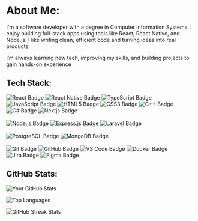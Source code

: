 <h1 align="left">About Me:</h1>

<p align="left">
I'm a software developer with a degree in Computer Information Systems. I enjoy building full-stack apps using tools like React, React Native, and Node.js. I like writing clean, efficient code and turning ideas into real products.
  
I’m always learning new tech, improving my skills, and building projects to gain hands-on experience
</p>

<h2 align="left">Tech Stack:</h2>

<p align="left">

  <!-- Frontend -->
  <img src="https://img.shields.io/badge/React-61DAFB?style=for-the-badge&logo=react&logoColor=black" alt="React Badge"/>
  <img src="https://img.shields.io/badge/React_Native-61DAFB?style=for-the-badge&logo=react&logoColor=white" alt="React Native Badge"/>
  <img src="https://img.shields.io/badge/TypeScript-007ACC?style=for-the-badge&logo=typescript&logoColor=white" alt="TypeScript Badge"/>
  <img src="https://img.shields.io/badge/JavaScript-F7DF1E?style=for-the-badge&logo=javascript&logoColor=black" alt="JavaScript Badge"/>
  <img src="https://img.shields.io/badge/HTML5-E34F26?style=for-the-badge&logo=html5&logoColor=white" alt="HTML5 Badge"/>
  <img src="https://img.shields.io/badge/CSS3-1572B6?style=for-the-badge&logo=css3&logoColor=white" alt="CSS3 Badge"/>
  <img src="https://img.shields.io/badge/C%2B%2B-00599C?style=for-the-badge&logo=c%2B%2B&logoColor=white" alt="C++ Badge"/>
  <img src="https://img.shields.io/badge/C%23-239120?style=for-the-badge&logo=csharp&logoColor=white" alt="C# Badge"/>
  <img src="https://img.shields.io/badge/next.js-000000?style=for-the-badge&logo=nextdotjs&logoColor=white" alt="Nextjs Badge"/>
  <br><br>

  <!-- Backend -->
  <img src="https://img.shields.io/badge/Node.js-339933?style=for-the-badge&logo=node.js&logoColor=white" alt="Node.js Badge"/>
  <img src="https://img.shields.io/badge/Express.js-000000?style=for-the-badge&logo=express&logoColor=white" alt="Express.js Badge"/>
  <img src="https://img.shields.io/badge/Laravel-FF2D20?style=for-the-badge&logo=laravel&logoColor=white" alt="Laravel Badge"/>
  <br><br>

  <!-- Databases -->
  <img src="https://img.shields.io/badge/PostgreSQL-316192?style=for-the-badge&logo=postgresql&logoColor=white" alt="PostgreSQL Badge"/>
  <img src="https://img.shields.io/badge/MongoDB-47A248?style=for-the-badge&logo=mongodb&logoColor=white" alt="MongoDB Badge"/>
  <br><br>

  <!-- Tools & Platforms -->
  <img src="https://img.shields.io/badge/Git-F05032?style=for-the-badge&logo=git&logoColor=white" alt="Git Badge"/>
  <img src="https://img.shields.io/badge/GitHub-181717?style=for-the-badge&logo=github&logoColor=white" alt="GitHub Badge"/>
  <img src="https://img.shields.io/badge/VS_Code-007ACC?style=for-the-badge&logo=visual-studio-code&logoColor=white" alt="VS Code Badge"/>
  <img src="https://img.shields.io/badge/Docker-2496ED?style=for-the-badge&logo=docker&logoColor=white" alt="Docker Badge"/>
  <img src="https://img.shields.io/badge/Jira-0052CC?style=for-the-badge&logo=jira&logoColor=white" alt="Jira Badge"/>
  <img src="https://img.shields.io/badge/Figma-F24E1E?style=for-the-badge&logo=figma&logoColor=white" alt="Figma Badge"/>
</p>


<h2 align="Left">GitHub Stats:</h2>

<p align="left">
  <!-- GitHub Stats Card -->
  <img src="https://github-readme-stats.vercel.app/api?username=Mohammed-Abdulwahab22&show_icons=true&theme=radical&include_all_commits=true&count_private=true" alt="Your GitHub Stats" />
</p>

<p align="left">
  <!-- Top Languages Card -->
  <img src="https://github-readme-stats.vercel.app/api/top-langs/?username=Mohammed-Abdulwahab22&layout=compact&theme=radical" alt="Top Languages" />
</p>

<p align="left">
   <img src="https://github-readme-streak-stats.herokuapp.com/?user=Mohammed-Abdulwahab22&theme=radical" alt="GitHub Streak Stats" /> 
</p>


